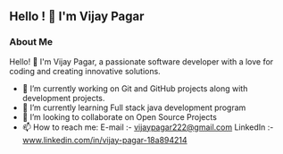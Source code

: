 ## Hello ! 👋 I'm Vijay Pagar
### About Me
Hello! 👋 I'm Vijay Pagar, a passionate software developer with a love for coding and creating innovative solutions.
- 🔭 I’m currently working on Git and GitHub projects along with development projects.
- 🌱 I’m currently learning  Full stack java development program 
- 👯 I’m looking to collaborate on Open Source Projects
- 📫 How to reach me: E-mail :- vijaypagar222@gmail.com
                      LinkedIn :-www.linkedin.com/in/vijay-pagar-18a894214

<!--
**VijayPagar/VijayPagar** is a ✨ _special_ ✨ repository because its `README.md` (this file) appears on your GitHub profile.

Here are some ideas to get you started:

- 🔭 I’m currently working on 
- 🌱 I’m currently learning
- 👯 I’m looking to collaborate on ...
- 🤔 I’m looking for help with ...
- 💬 Ask me about ...
- 📫 How to reach me: ...
- 😄 Pronouns: ...
- ⚡ Fun fact: ...
-->
